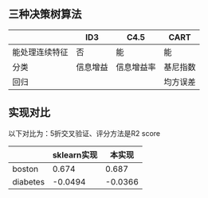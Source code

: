 ## 三种决策树算法

|                | ID3      | C4.5       | CART     |
| -------------- | -------- | ---------- | -------- |
| 能处理连续特征 | 否       | 能         | 能       |
| 分类           | 信息增益 | 信息增益率 | 基尼指数 |
| 回归           |          |            | 均方误差 |



## 实现对比

以下对比为：5折交叉验证、评分方法是R2 score

|          | sklearn实现 | 本实现  |
| -------- | ----------- | ------- |
| boston   | 0.674       | 0.687   |
| diabetes | -0.0494     | -0.0366 |

